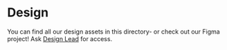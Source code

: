 # Design

You can find all our design assets in this directory- or check out our Figma project! Ask [Design Lead](google.com) for access.
